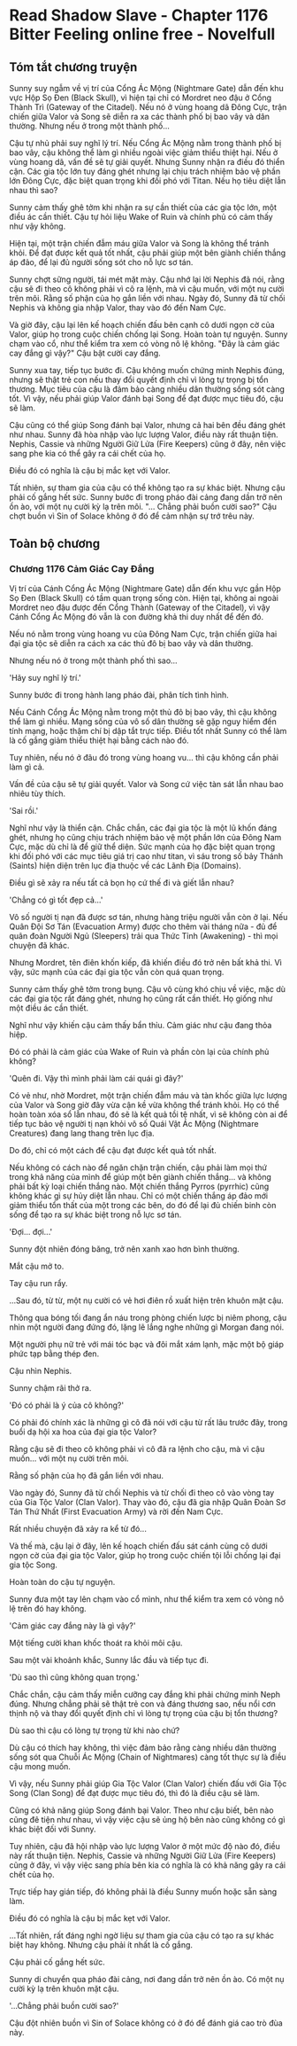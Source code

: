 # Read Shadow Slave - Chapter 1176 Bitter Feeling online free - Novelfull

## Tóm tắt chương truyện

Sunny suy ngẫm về vị trí của Cổng Ác Mộng (Nightmare Gate) dẫn đến khu vực Hộp Sọ Đen (Black Skull), vì hiện tại chỉ có Mordret neo đậu ở Cổng Thành Trì (Gateway of the Citadel). Nếu nó ở vùng hoang dã Đông Cực, trận chiến giữa Valor và Song sẽ diễn ra xa các thành phố bị bao vây và dân thường. Nhưng nếu ở trong một thành phố...

Cậu tự nhủ phải suy nghĩ lý trí. Nếu Cổng Ác Mộng nằm trong thành phố bị bao vây, cậu không thể làm gì nhiều ngoài việc giảm thiểu thiệt hại. Nếu ở vùng hoang dã, vấn đề sẽ tự giải quyết. Nhưng Sunny nhận ra điều đó thiển cận. Các gia tộc lớn tuy đáng ghét nhưng lại chịu trách nhiệm bảo vệ phần lớn Đông Cực, đặc biệt quan trọng khi đối phó với Titan. Nếu họ tiêu diệt lẫn nhau thì sao?

Sunny cảm thấy ghê tởm khi nhận ra sự cần thiết của các gia tộc lớn, một điều ác cần thiết. Cậu tự hỏi liệu Wake of Ruin và chính phủ có cảm thấy như vậy không.

Hiện tại, một trận chiến đẫm máu giữa Valor và Song là không thể tránh khỏi. Để đạt được kết quả tốt nhất, cậu phải giúp một bên giành chiến thắng áp đảo, để lại đủ người sống sót cho nỗ lực sơ tán.

Sunny chợt sững người, tái mét mặt mày. Cậu nhớ lại lời Nephis đã nói, rằng cậu sẽ đi theo cô không phải vì cô ra lệnh, mà vì cậu muốn, với một nụ cười trên môi. Rằng số phận của họ gắn liền với nhau. Ngày đó, Sunny đã từ chối Nephis và không gia nhập Valor, thay vào đó đến Nam Cực.

Và giờ đây, cậu lại lên kế hoạch chiến đấu bên cạnh cô dưới ngọn cờ của Valor, giúp họ trong cuộc chiến chống lại Song. Hoàn toàn tự nguyện. Sunny chạm vào cổ, như thể kiểm tra xem có vòng nô lệ không. "Đây là cảm giác cay đắng gì vậy?" Cậu bật cười cay đắng.

Sunny xua tay, tiếp tục bước đi. Cậu không muốn chứng minh Nephis đúng, nhưng sẽ thật trẻ con nếu thay đổi quyết định chỉ vì lòng tự trọng bị tổn thương. Mục tiêu của cậu là đảm bảo càng nhiều dân thường sống sót càng tốt. Vì vậy, nếu phải giúp Valor đánh bại Song để đạt được mục tiêu đó, cậu sẽ làm.

Cậu cũng có thể giúp Song đánh bại Valor, nhưng cả hai bên đều đáng ghét như nhau. Sunny đã hòa nhập vào lực lượng Valor, điều này rất thuận tiện. Nephis, Cassie và những Người Giữ Lửa (Fire Keepers) cũng ở đây, nên việc sang phe kia có thể gây ra cái chết của họ.

Điều đó có nghĩa là cậu bị mắc kẹt với Valor.

Tất nhiên, sự tham gia của cậu có thể không tạo ra sự khác biệt. Nhưng cậu phải cố gắng hết sức. Sunny bước đi trong pháo đài cảng đang dần trở nên ồn ào, với một nụ cười kỳ lạ trên môi. "... Chẳng phải buồn cười sao?" Cậu chợt buồn vì Sin of Solace không ở đó để cảm nhận sự trớ trêu này.

## Toàn bộ chương

### Chương 1176 Cảm Giác Cay Đắng

Vị trí của Cánh Cổng Ác Mộng (Nightmare Gate) dẫn đến khu vực gần Hộp Sọ Đen (Black Skull) có tầm quan trọng sống còn. Hiện tại, không ai ngoài Mordret neo đậu được đến Cổng Thành (Gateway of the Citadel), vì vậy Cánh Cổng Ác Mộng đó vẫn là con đường khả thi duy nhất để đến đó.

Nếu nó nằm trong vùng hoang vu của Đông Nam Cực, trận chiến giữa hai đại gia tộc sẽ diễn ra cách xa các thủ đô bị bao vây và dân thường.

Nhưng nếu nó ở trong một thành phố thì sao...

'Hãy suy nghĩ lý trí.'

Sunny bước đi trong hành lang pháo đài, phân tích tình hình.

Nếu Cánh Cổng Ác Mộng nằm trong một thủ đô bị bao vây, thì cậu không thể làm gì nhiều. Mạng sống của vô số dân thường sẽ gặp nguy hiểm đến tính mạng, hoặc thậm chí bị dập tắt trực tiếp. Điều tốt nhất Sunny có thể làm là cố gắng giảm thiểu thiệt hại bằng cách nào đó.

Tuy nhiên, nếu nó ở đâu đó trong vùng hoang vu... thì cậu không cần phải làm gì cả.

Vấn đề của cậu sẽ tự giải quyết. Valor và Song cứ việc tàn sát lẫn nhau bao nhiêu tùy thích.

'Sai rồi.'

Nghĩ như vậy là thiển cận. Chắc chắn, các đại gia tộc là một lũ khốn đáng ghét, nhưng họ cũng chịu trách nhiệm bảo vệ một phần lớn của Đông Nam Cực, mặc dù chỉ là để giữ thể diện. Sức mạnh của họ đặc biệt quan trọng khi đối phó với các mục tiêu giá trị cao như titan, vì sáu trong số bảy Thánh (Saints) hiện diện trên lục địa thuộc về các Lãnh Địa (Domains).

Điều gì sẽ xảy ra nếu tất cả bọn họ cứ thế đi và giết lẫn nhau?

'Chẳng có gì tốt đẹp cả...'

Vô số người tị nạn đã được sơ tán, nhưng hàng triệu người vẫn còn ở lại. Nếu Quân Đội Sơ Tán (Evacuation Army) được cho thêm vài tháng nữa - đủ để quân đoàn Người Ngủ (Sleepers) trải qua Thức Tỉnh (Awakening) - thì mọi chuyện đã khác.

Nhưng Mordret, tên điên khốn kiếp, đã khiến điều đó trở nên bất khả thi. Vì vậy, sức mạnh của các đại gia tộc vẫn còn quá quan trọng.

Sunny cảm thấy ghê tởm trong bụng. Cậu vô cùng khó chịu về việc, mặc dù các đại gia tộc rất đáng ghét, nhưng họ cũng rất cần thiết. Họ giống như một điều ác cần thiết.

Nghĩ như vậy khiến cậu cảm thấy bẩn thỉu. Cảm giác như cậu đang thỏa hiệp.

Đó có phải là cảm giác của Wake of Ruin và phần còn lại của chính phủ không?

'Quên đi. Vậy thì mình phải làm cái quái gì đây?'

Có vẻ như, nhờ Mordret, một trận chiến đẫm máu và tàn khốc giữa lực lượng của Valor và Song giờ đây vừa cận kề vừa không thể tránh khỏi. Họ có thể hoàn toàn xóa sổ lẫn nhau, đó sẽ là kết quả tồi tệ nhất, vì sẽ không còn ai để tiếp tục bảo vệ người tị nạn khỏi vô số Quái Vật Ác Mộng (Nightmare Creatures) đang lang thang trên lục địa.

Do đó, chỉ có một cách để cậu đạt được kết quả tốt nhất.

Nếu không có cách nào để ngăn chặn trận chiến, cậu phải làm mọi thứ trong khả năng của mình để giúp một bên giành chiến thắng... và không phải bất kỳ loại chiến thắng nào. Một chiến thắng Pyrros (pyrrhic) cũng không khác gì sự hủy diệt lẫn nhau. Chỉ có một chiến thắng áp đảo mới giảm thiểu tổn thất của một trong các bên, do đó để lại đủ chiến binh còn sống để tạo ra sự khác biệt trong nỗ lực sơ tán.

'Đợi... đợi...'

Sunny đột nhiên đóng băng, trở nên xanh xao hơn bình thường.

Mắt cậu mở to.

Tay cậu run rẩy.

...Sau đó, từ từ, một nụ cười có vẻ hơi điên rồ xuất hiện trên khuôn mặt cậu.

Thông qua bóng tối đang ẩn náu trong phòng chiến lược bị niêm phong, cậu nhìn một người đang đứng đó, lặng lẽ lắng nghe những gì Morgan đang nói.

Một người phụ nữ trẻ với mái tóc bạc và đôi mắt xám lạnh, mặc một bộ giáp phức tạp bằng thép đen.

Cậu nhìn Nephis.

Sunny chậm rãi thở ra.

'Đó có phải là ý của cô không?'

Có phải đó chính xác là những gì cô đã nói với cậu từ rất lâu trước đây, trong buổi dạ hội xa hoa của đại gia tộc Valor?

Rằng cậu sẽ đi theo cô không phải vì cô đã ra lệnh cho cậu, mà vì cậu muốn... với một nụ cười trên môi.

Rằng số phận của họ đã gắn liền với nhau.

Vào ngày đó, Sunny đã từ chối Nephis và từ chối đi theo cô vào vòng tay của Gia Tộc Valor (Clan Valor). Thay vào đó, cậu đã gia nhập Quân Đoàn Sơ Tán Thứ Nhất (First Evacuation Army) và rời đến Nam Cực.

Rất nhiều chuyện đã xảy ra kể từ đó...

Và thế mà, cậu lại ở đây, lên kế hoạch chiến đấu sát cánh cùng cô dưới ngọn cờ của đại gia tộc Valor, giúp họ trong cuộc chiến tội lỗi chống lại đại gia tộc Song.

Hoàn toàn do cậu tự nguyện.

Sunny đưa một tay lên chạm vào cổ mình, như thể kiểm tra xem có vòng nô lệ trên đó hay không.

'Cảm giác cay đắng này là gì vậy?'

Một tiếng cười khan khốc thoát ra khỏi môi cậu.

Sau một vài khoảnh khắc, Sunny lắc đầu và tiếp tục đi.

'Dù sao thì cũng không quan trọng.'

Chắc chắn, cậu cảm thấy miễn cưỡng cay đắng khi phải chứng minh Neph đúng. Nhưng chẳng phải sẽ thật trẻ con và đáng thương sao, nếu nổi cơn thịnh nộ và thay đổi quyết định chỉ vì lòng tự trọng của cậu bị tổn thương?

Dù sao thì cậu có lòng tự trọng từ khi nào chứ?

Dù cậu có thích hay không, thì việc đảm bảo rằng càng nhiều dân thường sống sót qua Chuỗi Ác Mộng (Chain of Nightmares) càng tốt thực sự là điều cậu mong muốn.

Vì vậy, nếu Sunny phải giúp Gia Tộc Valor (Clan Valor) chiến đấu với Gia Tộc Song (Clan Song) để đạt được mục tiêu đó, thì đó là điều cậu sẽ làm.

Cũng có khả năng giúp Song đánh bại Valor. Theo như cậu biết, bên nào cũng đê tiện như nhau, vì vậy việc cậu sẽ ủng hộ bên nào cũng không có gì khác biệt đối với Sunny.

Tuy nhiên, cậu đã hội nhập vào lực lượng Valor ở một mức độ nào đó, điều này rất thuận tiện. Nephis, Cassie và những Người Giữ Lửa (Fire Keepers) cũng ở đây, vì vậy việc sang phía bên kia có nghĩa là có khả năng gây ra cái chết của họ.

Trực tiếp hay gián tiếp, đó không phải là điều Sunny muốn hoặc sẵn sàng làm.

Điều đó có nghĩa là cậu bị mắc kẹt với Valor.

...Tất nhiên, rất đáng nghi ngờ liệu sự tham gia của cậu có tạo ra sự khác biệt hay không. Nhưng cậu phải ít nhất là cố gắng.

Cậu phải cố gắng hết sức.

Sunny di chuyển qua pháo đài cảng, nơi đang dần trở nên ồn ào. Có một nụ cười kỳ lạ trên khuôn mặt cậu.

'...Chẳng phải buồn cười sao?'

Cậu đột nhiên buồn vì Sin of Solace không có ở đó để đánh giá cao trò đùa này.
